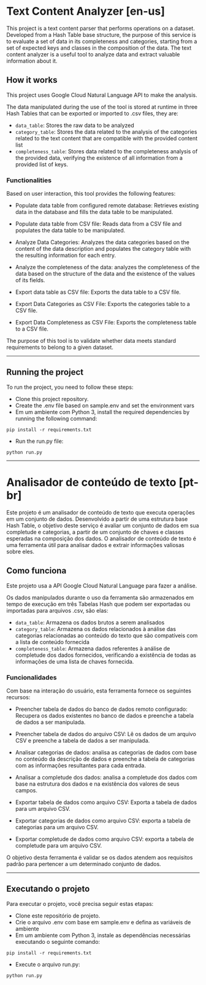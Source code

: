 # Text Content Analyzer [en-us]

This project is a text content parser that performs operations on a dataset.
Developed from a Hash Table base structure, the purpose of this service is to evaluate a set of data in its completeness and categories, starting from a set of expected keys and classes in the composition of the data.
The text content analyzer is a useful tool to analyze data and extract valuable information about it.

## How it works

This project uses Google Cloud Natural Language API to make the analysis.

The data manipulated during the use of the tool is stored at runtime in three Hash Tables that can be exported or imported to .csv files, they are:
- `data_table`: Stores the raw data to be analyzed
- `category_table`: Stores the data related to the analysis of the categories related to the text content that are compatible with the provided content list
- `completeness_table`: Stores data related to the completeness analysis of the provided data, verifying the existence of all information from a provided list of keys.


### Functionalities
Based on user interaction, this tool provides the following features:

- Populate data table from configured remote database: Retrieves existing data in the database and fills the data table to be manipulated.

- Populate data table from CSV file: Reads data from a CSV file and populates the data table to be manipulated.

- Analyze Data Categories: Analyzes the data categories based on the content of the data description and populates the category table with the resulting information for each entry.

- Analyze the completeness of the data: analyzes the completeness of the data based on the structure of the data and the existence of the values of its fields.

- Export data table as CSV file: Exports the data table to a CSV file.

- Export Data Categories as CSV File: Exports the categories table to a CSV file.

- Export Data Completeness as CSV File: Exports the completeness table to a CSV file.


The purpose of this tool is to validate whether data meets standard requirements to belong to a given dataset.

---

## Running the project
To run the project, you need to follow these steps:

- Clone this project repository.
- Create the .env file based on sample.env and set the environment vars
- Em um ambiente com Python 3, install the required dependencies by running the following command:
```
pip install -r requirements.txt
```
- Run the run.py file:
```
python run.py
```


---


# Analisador de conteúdo de texto [pt-br]

Este projeto é um analisador de conteúdo de texto que executa operações em um conjunto de dados.
Desenvolvido a partir de uma estrutura base Hash Table, o objetivo deste serviço é avaliar um conjunto de dados em sua completude e categorias, a partir de um conjunto de chaves e classes esperadas na composição dos dados.
O analisador de conteúdo de texto é uma ferramenta útil para analisar dados e extrair informações valiosas sobre eles.

## Como funciona

Este projeto usa a API Google Cloud Natural Language para fazer a análise.

Os dados manipulados durante o uso da ferramenta são armazenados em tempo de execução em três Tabelas Hash que podem ser exportadas ou importadas para arquivos .csv, são elas:
- `data_table`: Armazena os dados brutos a serem analisados
- `category_table`: Armazena os dados relacionados à análise das categorias relacionadas ao conteúdo do texto que são compatíveis com a lista de conteúdo fornecida
- `completeness_table`: Armazena dados referentes à análise de completude dos dados fornecidos, verificando a existência de todas as informações de uma lista de chaves fornecida.


### Funcionalidades
Com base na interação do usuário, esta ferramenta fornece os seguintes recursos:

- Preencher tabela de dados do banco de dados remoto configurado: Recupera os dados existentes no banco de dados e preenche a tabela de dados a ser manipulada.

- Preencher tabela de dados do arquivo CSV: Lê os dados de um arquivo CSV e preenche a tabela de dados a ser manipulada.

- Analisar categorias de dados: analisa as categorias de dados com base no conteúdo da descrição de dados e preenche a tabela de categorias com as informações resultantes para cada entrada.

- Analisar a completude dos dados: analisa a completude dos dados com base na estrutura dos dados e na existência dos valores de seus campos.

- Exportar tabela de dados como arquivo CSV: Exporta a tabela de dados para um arquivo CSV.

- Exportar categorias de dados como arquivo CSV: exporta a tabela de categorias para um arquivo CSV.

- Exportar completude de dados como arquivo CSV: exporta a tabela de completude para um arquivo CSV.


O objetivo desta ferramenta é validar se os dados atendem aos requisitos padrão para pertencer a um determinado conjunto de dados.

---

## Executando o projeto
Para executar o projeto, você precisa seguir estas etapas:

- Clone este repositório de projeto.
- Crie o arquivo .env com base em sample.env e defina as variáveis ​​de ambiente
- Em um ambiente com Python 3, instale as dependências necessárias executando o seguinte comando:
```
pip install -r requirements.txt
```
- Execute o arquivo run.py:
```
python run.py
```